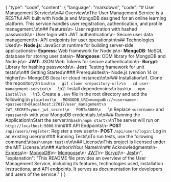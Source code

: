 {
  "type": "code",
  "content": {
    "language": "markdown",
    "code": "# User Management Service\n\n## Overview\nThe User Management Service is a RESTful API built with Node.js and MongoDB designed for an online learning platform. This service handles user registration, authentication, and profile management.\n\n## Features\n- User registration with hashed passwords\n- User login with JWT authentication\n- Secure user data management\n- API endpoints for user operations\n\n## Technologies Used\n- **Node.js**: JavaScript runtime for building server-side applications\n- **Express**: Web framework for Node.js\n- **MongoDB**: NoSQL database for storing user data\n- **Mongoose**: ODM library for MongoDB and Node.js\n- **JWT**: JSON Web Tokens for secure authentication\n- **Bcrypt**: Library for hashing passwords\n- **Jest**: Testing framework for unit tests\n\n## Getting Started\n### Prerequisites\n- Node.js (version 14 or higher)\n- MongoDB (local or cloud instance)\n\n### Installation\n1. Clone the repository:\n   ```bash\n   git clone <repository-url>\n   cd user-management-service\n   ```\n2. Install dependencies:\n   ```bash\n   npm install\n   ```\n3. Create a `.env` file in the root directory and add the following:\n   ```plaintext\n   MONGODB_URI=mongodb://<username>:<password>@localhost:27017/user_management\n   JWT_SECRET=your_jwt_secret\n   PORT=5000\n   ```\n   Replace `<username>` and `<password>` with your MongoDB credentials.\n\n### Running the Application\nStart the server:\n```bash\nnpm start\n```\nThe server will run on `http://localhost:5000`.\n\n### API Endpoints\n- **POST** `/api/users/register`: Register a new user\n- **POST** `/api/users/login`: Log in an existing user\n\n### Running Tests\nTo run tests, use the following command:\n```bash\nnpm test\n```\n\n## License\nThis project is licensed under the MIT License.\n\n## Author\nYour Name\n\n## Acknowledgments\n- [Express](https://expressjs.com/)\n- [MongoDB](https://www.mongodb.com/)\n- [Mongoose](https://mongoosejs.com/)\n- [JWT](https://jwt.io/)\n- [Bcrypt](https://www.npmjs.com/package/bcrypt)\n- [Jest](https://jestjs.io/)\n",
    "explanation": "This README file provides an overview of the User Management Service, including its features, technologies used, installation instructions, and API endpoints. It serves as documentation for developers and users of the service."
  }
}